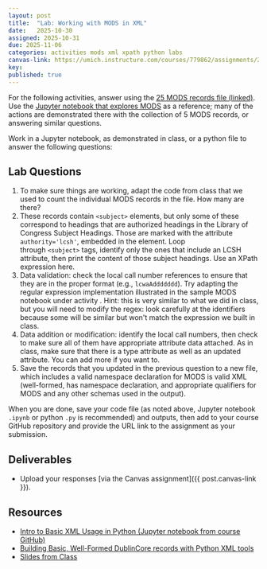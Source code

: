 ```yaml
---
layout: post
title:  "Lab: Working with MODS in XML"
date:   2025-10-30
assigned: 2025-10-31
due: 2025-11-06
categories: activities mods xml xpath python labs
canvas-link: https://umich.instructure.com/courses/779862/assignments/2877258
key: 
published: true
---
```


For the following activities, answer using the [25 MODS records file (linked)](https://github.com/morskyjezek/si676-2025-data/blob/main/data/xml/2018_lcwa_MODS_25.xml). Use the [Jupyter notebook that explores MODS](https://github.com/morskyjezek/si676-2025-data/blob/main/examples/xml-working-with-MODS.ipynb) as a reference; many of the actions are demonstrated there with the collection of 5 MODS records, or answering similar questions.

Work in a Jupyter notebook, as demonstrated in class, or a python file to answer the following questions:

## Lab Questions

1. To make sure things are working, adapt the code from class that we used to count the individual MODS records in the file. How many are there?
2. These records contain `<subject>` elements, but only some of these correspond to headings that are authorized headings in the Library of Congress Subject Headings. Those are marked with the attribute `authority='lcsh'`, embedded in the element. Loop through `<subject>` tags, identify only the ones that include an LCSH attribute, then print the content of those subject headings. Use an XPath expression here.
3. Data validation: check the local call number references to ensure that they are in the proper format (e.g., `lcwaAddddddd`). Try adapting the regular expression implementation illustrated in the sample MODS notebook under activity . Hint: this is very similar to what we did in class, but you will need to modify the regex: look carefully at the identifiers because some will be similar but won't match the expression we built in class. 
4. Data addition or modification: identify the local call numbers, then check to make sure all of them have appropriate attribute data attached. As in class, make sure that there is a type attribute as well as an updated attribute. You can add more if you want to.
5. Save the records that you updated in the previous question to a new file, which includes a valid namespace declaration for MODS is valid XML (well-formed, has namespace declaration, and appropriate qualifiers for MODS and any other schemas used in the output).

When you are done, save your code file (as noted above, Jupyter notebook `.ipynb` or python `.py` is recommended) and outputs, then add to your course GitHub repository and provide the URL link to the assignment as your submission.

## Deliverables

- Upload your responses [via the Canvas assignment]({{ post.canvas-link }}).

## Resources

- [Intro to Basic XML Usage in Python (Jupyter notebook from course GitHub)][basics-notebook]
- [Building Basic, Well-Formed DublinCore records with Python XML tools][xml-basic-dublincore]
- [Slides from Class][xml-slides]

[basics-notebook]: https://github.com/morskyjezek/si676-2025-data/blob/main/examples/xml-intro-basic-functions-ET.ipynb
[xml-basic-dublincore]: https://github.com/morskyjezek/si676-2025-data/blob/main/examples/xml-generate-basic-dublin-core.ipynb
[xml-slides]: https://docs.google.com/presentation/d/15DZTqOlTvtdKlj1000XAhOVwUySbnoucMYHgQUyOncY/edit?usp=sharing
